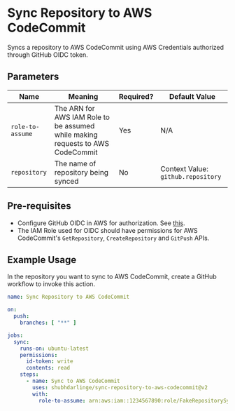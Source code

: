 # Sync Repository to AWS CodeCommit

Syncs a repository to AWS CodeCommit using AWS Credentials authorized through GitHub OIDC token.

## Parameters

|Name|Meaning|Required?|Default Value|
|-|-|-|-|
|`role-to-assume`|The ARN for AWS IAM Role to be assumed while making requests to AWS CodeCommit|Yes|N/A|
|`repository`|The name of repository being synced|No|Context Value: `github.repository`|

## Pre-requisites

- Configure GitHub OIDC in AWS for authorization. See
  [this](https://docs.github.com/en/actions/deployment/security-hardening-your-deployments/configuring-openid-connect-in-amazon-web-services).
- The IAM Role used for OIDC should have permissions for AWS CodeCommit's `GetRepository`, `CreateRepository` and
  `GitPush` APIs.

## Example Usage

In the repository you want to sync to AWS CodeCommit, create a GitHub workflow to invoke this action.

```yml
name: Sync Repository to AWS CodeCommit

on:
  push:
    branches: [ "**" ]

jobs:
  sync:
    runs-on: ubuntu-latest
    permissions:
      id-token: write
      contents: read
    steps:
      - name: Sync to AWS CodeCommit
        uses: shubhdarlinge/sync-repository-to-aws-codecommit@v2
        with:
          role-to-assume: arn:aws:iam::1234567890:role/FakeRepositorySyncRole
```
